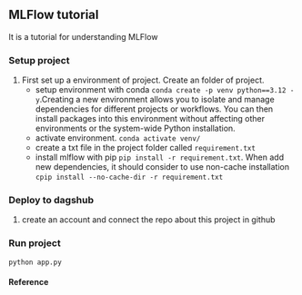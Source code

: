 ## MLFlow tutorial

It is a tutorial for understanding MLFlow

### Setup project

1. First set up a environment of project. Create an folder of project.
   - setup environment with conda `conda create -p venv python==3.12 -y`.Creating a new environment allows you to isolate and manage dependencies for different projects or workflows. You can then install packages into this environment without affecting other environments or the system-wide Python installation.
   - activate environment. `conda activate venv/`
   - create a txt file in the project folder called `requirement.txt`
   - install mlflow with pip `pip install -r requirement.txt`. When add new dependencies, it should consider to use non-cache installation `cpip install --no-cache-dir -r requirement.txt`

### Deploy to dagshub

1. create an account and connect the repo about this project in github

### Run project

`python app.py`

#### Reference

